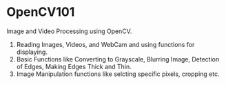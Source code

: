 # OpenCV101
Image and Video Processing using OpenCV.
1. Reading Images, Videos, and WebCam and using functions for displaying.
2. Basic Functions like Converting to Grayscale, Blurring Image, Detection of Edges, Making Edges Thick and Thin.
3. Image Manipulation functions like selcting specific pixels, cropping etc.
